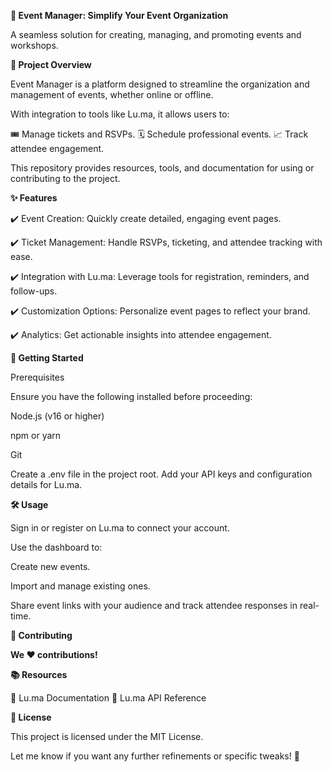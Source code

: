 **🎉 Event Manager: Simplify Your Event Organization**

A seamless solution for creating, managing, and promoting events and workshops.


**📖 Project Overview**

Event Manager is a platform designed to streamline the organization and management of events, whether online or offline.

With integration to tools like Lu.ma, it allows users to:

🎟️ Manage tickets and RSVPs.
🗓️ Schedule professional events.
📈 Track attendee engagement.


This repository provides resources, tools, and documentation for using or contributing to the project.

**✨ Features**

✔️ Event Creation: Quickly create detailed, engaging event pages.

✔️ Ticket Management: Handle RSVPs, ticketing, and attendee tracking with ease.

✔️ Integration with Lu.ma: Leverage tools for registration, reminders, and follow-ups.

✔️ Customization Options: Personalize event pages to reflect your brand.

✔️ Analytics: Get actionable insights into attendee engagement.


**🚀 Getting Started**

Prerequisites

Ensure you have the following installed before proceeding:

Node.js (v16 or higher)

npm or yarn

Git    


Create a .env file in the project root.
Add your API keys and configuration details for Lu.ma.


**🛠️ Usage**

Sign in or register on Lu.ma to connect your account.

Use the dashboard to:

Create new events.

Import and manage existing ones.

Share event links with your audience and track attendee responses in real-time.


**🤝 Contributing**

**We ❤️ contributions!**


**📚 Resources**

🔗 Lu.ma Documentation
🔗 Lu.ma API Reference

**📜 License**

This project is licensed under the MIT License.

Let me know if you want any further refinements or specific tweaks! 🚀




